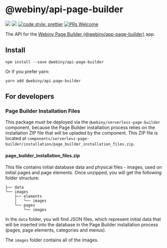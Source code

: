 # @webiny/api-page-builder
[![](https://img.shields.io/npm/dw/@webiny/api-page-builder.svg)](https://www.npmjs.com/package/@webiny/api-page-builder) 
[![](https://img.shields.io/npm/v/@webiny/api-page-builder.svg)](https://www.npmjs.com/package/@webiny/api-page-builder)
[![code style: prettier](https://img.shields.io/badge/code_style-prettier-ff69b4.svg?style=flat-square)](https://github.com/prettier/prettier)
[![PRs Welcome](https://img.shields.io/badge/PRs-welcome-brightgreen.svg?style=flat-square)](http://makeapullrequest.com)

The API for the [Webiny Page Builder (@webiny/app-page-builder)](../app-page-builder) app. 
  
## Install
```
npm install --save @webiny/api-page-builder
```

Or if you prefer yarn: 
```
yarn add @webiny/api-page-builder
```

## For developers

### Page Builder Installation Files
This package must be deployed via the `@webiny/serverless-page-builder` component, because the Page Builder installation process relies on the installation ZIP file that will be upladed by the component. This ZIP file is located at `components/serverless-page-builder/installation/page_builder_installation_files.zip`.

#### page_builder_installation_files.zip

This file contains initial database data and physical files - images, used on initial pages and page elements. Once unzipped, you will get the following folder structure:

```
├── data
└── images
    ├── elements
    │   └── images
    └── pages
        └── images
```

In the `data` folder, you will find JSON files, which represent initial data that will be inserted into the database in the Page Builder installation process (pages, page elements, categories and menus).

The `images` folder contains all of the images.
